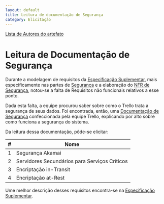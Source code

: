```yaml
---
layout: default
title: Leitura de documentação de Segurança
category: Elicitação
---
```


[Lista de Autores do artefato](/artefatos.html)

# Leitura de Documentação de Segurança

Durante a modelagem de requisitos da [Especificação Suplementar](spec_suplementar.html), mais especificamente nas partes de [Segurança](spec_suplementar.html#segurança) e a elaboração do [NFR de Segurança](nfr.html#segurança), notou-se a falta de Requisitos não funcionais relativos a esse ponto.

Dada esta falta, a equipe procurou saber sobre como o Trello trata a segurança de seus dados. Foi encontrada, então, uma [Documentação de Segurança](https://trello.com/legal/security) confeccionada pela equipe Trello, explicando por alto sobre como funciona a segurança do sistema.

Da leitura dessa documentação, pôde-se elicitar:

|  **#** | **Nome** |
|  ------ | ------ |
| 1 | Segurança Akamai |
| 2 | Servidores Secundários para Serviços Críticos |
| 3 | Encriptação in-Transit |
| 4 | Encriptação at-Rest |

Ume melhor descrição desses requisitos encontra-se na [Especificação Suplementar](spec_suplementar.html#segurança).